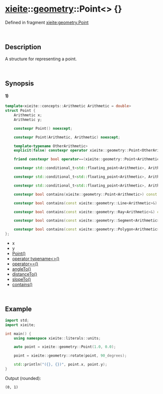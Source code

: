 # [xieite](../../xieite.md)\:\:[geometry](../../geometry.md)\:\:Point\<\> \{\}
Defined in fragment [xieite:geometry.Point](../../../src/geometry/point.cpp)

&nbsp;

## Description
A structure for representing a point.

&nbsp;

## Synopsis
#### 1)
```cpp
template<xieite::concepts::Arithmetic Arithmetic = double>
struct Point {
    Arithmetic x;
    Arithmetic y;

    constexpr Point() noexcept;

    constexpr Point(Arithmetic, Arithmetic) noexcept;

    template<typename OtherArithmetic>
    explicit(false) constexpr operator xieite::geometry::Point<OtherArithmetic>() const noexcept;

    friend constexpr bool operator==(xieite::geometry::Point<Arithmetic>, xieite::geometry::Point<Arithmetic>) noexcept;

    constexpr std::conditional_t<std::floating_point<Arithmetic>, Arithmetic, double> angleTo(xieite::geometry::Point<Arithmetic>) const noexcept;

    constexpr std::conditional_t<std::floating_point<Arithmetic>, Arithmetic, double> distanceTo(xieite::geometry::Point<Arithmetic>) const noexcept;

    constexpr std::conditional_t<std::floating_point<Arithmetic>, Arithmetic, double> slopeTo(xieite::geometry::Point<Arithmetic>) const noexcept;

    constexpr bool contains(xieite::geometry::Point<Arithmetic>) const noexcept;

    constexpr bool contains(const xieite::geometry::Line<Arithmetic>&) const noexcept;

    constexpr bool contains(const xieite::geometry::Ray<Arithmetic>&) const noexcept;

    constexpr bool contains(const xieite::geometry::Segment<Arithmetic>& segment) const noexcept;

    constexpr bool contains(const xieite::geometry::Polygon<Arithmetic>& polygon) const noexcept;
};
```
- x
- y
- [Point\(\)](./structures/point/1/operators/constructor.md)
- [operator typename\<\>\(\)](./structures/point/1/operators/cast.md)
- [operator==\(\)](./structures/point/1/operators/equal.md)
- [angleTo\(\)](./structures/point/1/angle_to.md)
- [distanceTo\(\)](./structures/point/1/distance_to.md)
- [slopeTo\(\)](./structures/point/1/slope_to.md)
- [contains\(\)](./structures/point/1/contains.md)

&nbsp;

## Example
```cpp
import std;
import xieite;

int main() {
    using namespace xieite::literals::units;

    auto point = xieite::geometry::Point(1.0, 0.0);

    point = xieite::geometry::rotate(point, 90_degrees);

    std::println("({}, {})", point.x, point.y);
}
```
Output (rounded):
```
(0, 1)
```
